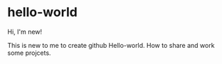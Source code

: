 # hello-world

Hi, I'm new!

This is new to me to create github Hello-world.
How to share and work some projcets. 
